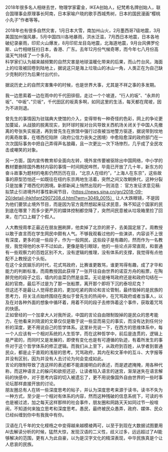 2018年很多名人相继去世，物理学家霍金，IKEA创始人，纪梵希名牌创始人，联合国理事会原理事长阿南，日本家喻户晓的歌手西城秀树，日本的国民漫画“樱桃小丸子”作者等等。  

2018年也有很多自然灾害，1月日本大雪，南加州山火，2月墨西哥7级地震，3月美国加州强风暴，5月中国四川各地暴雨，洪水泛滥，7月西日本地震，日本各地破纪录豪雨，印尼火山爆发，8月印尼龙目岛地震，北海道地震，9月台风佛罗伦斯、山竹相继狂扫日本，香港、广东。去年12月份气候奇寒，而今年七八月份高温天气持续了一个多月。  
科学家们认为越来越频繁的自然灾害是地球温暖化带来的后果，而山竹台风，海面上的垃圾被回卷到陆地上，据说这只是海上垃圾山的冰山一角，人类正在为自己缺少克制的行为后果付出代价。  

据说历史上的自然灾害集中的时候，也是世界大事，尤其是不祥之事的多发期。  

我一边思索着一边在雨中的千代田徘徊，走过一个个坡道，“行人的坂”、“永井的坂”、“中坂”、”贝坂“，千代田区的坂真多啊，如同这里的生活，每天都在爬坡，因为不进则退。  

曾先生的事情因为驻瑞典大使馆的介入，变得带有一种奇怪的色彩，网上的争论更加蔓延，从战狼的脱离现实，到环球时报对台风导致关西机场关闭关于中国人先撤离的夸张失实报道，再到曾先生在旅馆中强行过夜被当地警方驱逐，据说带到坟地的离奇故事，在塔西佗陷阱（政府公信力丧失之困境）中愈陷愈深的政府部门在一次次国际事务中把自己弄得声名狼藉，且一次更比一次下场惨烈，几乎成了全民攻击或嘲笑的对象。  

另一方面，国内宣传教育却全面向左转，境外宣传要被驱除出中国网络，中小学的教材要删除国外教材内容的事情一时间网民哗然，毕竟已开放了几十年，新东方的奋斗故事为题材的电影仍然历历在目，“北京人在纽约”，“上海人在东京”，这些故事的原型恐怕还一如既往在纽约东京两地生活着，突然之间又改朝换代，这种分裂只是加重了塔西佗的困境。新郎新闻上悄然出现的一则消息： 官方发征求意见稿:拟禁止引进境外时事性新闻节目，（https://news.sina.cn/gn/2018-09-20/detail-ihkhfqnt2907208.d.html?wm=3049_0015）  让人大跌眼镜，不是因为他们要禁止境外节目，而是因为官方竟然想起来征求民意，殊不知这个国家的民到底在哪里？而多少更严厉的媒体控制都空降了，突然间民意被从垃圾箱里捡了回来，在门口上糊了个假人。  

人大教授周孝正最近在朋友圈刷屏，他卖掉了北京的房子，去美国定居了。周教授以敢于直言而在学生网民中颇有人气。不够我观看过他的一些演讲，内容谈不上很有深度，更多的是一些段子，作为一般网民，这些段子是有趣的，然而作为一名教授，我觉得他的水平不过如此，更像是吸引眼球，他的一些论点非常直观，和普通有一些观察力的百姓区别不大，没有逻辑的推理，没有体系的支撑，我觉得有点他配不上教授这个头衔。  
在这个全民娱乐的时代，花式骂政府，比赛谁更敢骂，谁更骂得有趣，成了才华和能力的判断标准，而周教授因此获得了一张开往自由世界的诺亚方舟的船票，在陶醉完他的段子之后，墙内的韭菜仍然是韭菜。无论是唾骂政府还是和政府勾结在一起的官商，最后不过是为了那一张船票，离开那个即将下沉的泰坦尼克？  
但这还不是最让人觉得悲哀的，更加吃紧的舆论和言论管制，最终毁掉的是民族的思考力，将关注点始终围绕在类似于曾先生的热闹中，在咒骂政府或者当事人，以及在对各种外面的想象中循环着，用着不同的段子去修饰着这个事件，获取着咒骂的快感。  
正如曾经的一个加拿大人对我所说，中国的言论自由限制毁掉的是民众的思考能力，在他看来刘晓波的文章仅仅是敢于说一些显而易见的事实，而没有达到任何分析的深度，更不用说自己的哲学体系。这里补充说一下，在西方的思维体系中，每一个人应该有一个相对系统的人生哲学，而在这种哲学中，前后是连贯的，逻辑上是严密的，而同时又是发展的，即使有变化也是有可遵循的轨迹，有着所发生的事件对于这个哲学体系的修正逻辑。而我们从上至下，从政府到百姓，从学者到普通民众，都是止于直观的浅层的思考。咒骂政府，其内在和文革中的互斗、大字报等并没有区别，因为并没有人去讨论为何会变成如此。  
言论的限制导致了连这样的表述都不能直接明白的表述，而是遮遮掩掩，用各种代称，而这种语言上的躲闪和欲拒还迎，让读者陷入语言的迷宫，渐渐迷失在语言解码的快感中，对于思考内容的切入被遗忘了，更不用说像国外自由世界的一些时事论坛那样直接开放的讨论。  
朋友圈总有人在转一些深度思考的帖子，并认为深度思考来源于读书，读书不失为一种方式，至少是一个相对有体系的内容，然而这种残破的信息系统下，可读的书也是被过滤，加之每天这样那样的社会事件，朋友圈和网路天天如同过节一般喧闹，不知道何来独立思考和深度思考。愚民，最终被民众愚弄，政府、媒体、民众已经纠缠到你中有我我中有你。  

汉语在几千年的文化桎梏之中变得越来越模棱两可，以至于到现在大数据试图要用AI去解读分析的时候，猛然大惊，发现汉语的二义性，歧义过多，远远超过了AI能够解决的范围，更有人为此自豪，以为是汉字文化的精深表现，中华民族真是个让人悲哀的民族。  







